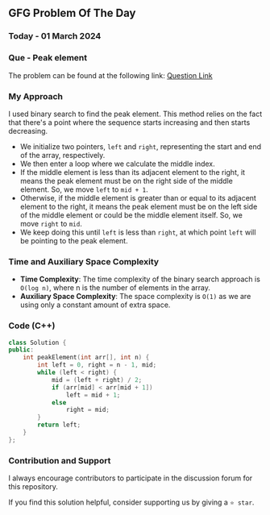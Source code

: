 ## GFG Problem Of The Day

### Today - 01 March 2024
### Que - Peak element
The problem can be found at the following link: [Question Link](https://www.geeksforgeeks.org/problems/peak-element/1)

### My Approach
I used binary search to find the peak element. This method relies on the fact that there's a point where the sequence starts increasing and then starts decreasing.
- We initialize two pointers, `left` and `right`, representing the start and end of the array, respectively.
- We then enter a loop where we calculate the middle index.
- If the middle element is less than its adjacent element to the right, it means the peak element must be on the right side of the middle element. So, we move `left` to `mid + 1`.
- Otherwise, if the middle element is greater than or equal to its adjacent element to the right, it means the peak element must be on the left side of the middle element or could be the middle element itself. So, we move `right` to `mid`.
- We keep doing this until `left` is less than `right`, at which point `left` will be pointing to the peak element.
  
### Time and Auxiliary Space Complexity

- **Time Complexity**: The time complexity of the binary search approach is `O(log n)`, where n is the number of elements in the array.
- **Auxiliary Space Complexity**: The space complexity is `O(1)` as we are using only a constant amount of extra space.

### Code (C++)
```cpp
class Solution {
public:
    int peakElement(int arr[], int n) {
        int left = 0, right = n - 1, mid;
        while (left < right) {
            mid = (left + right) / 2;
            if (arr[mid] < arr[mid + 1])
                left = mid + 1;
            else
                right = mid;
        }
        return left;
    }
};
```

### Contribution and Support

I always encourage contributors to participate in the discussion forum for this repository.

If you find this solution helpful, consider supporting us by giving a `⭐ star`.
